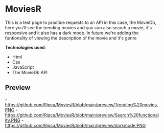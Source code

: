 # MoviesR

This is a test page to practice requests to an API in this case, the MovieDb, here you'll see the trending movies and you can also search a movie, it's responsive and it also has a dark mode. In future we're adding the funtionality of viewing the description of the movie and it's genre 

**Technologies used**:
 - Html
 - Css
 - JavaScript
 - The MovieDb API
 
 ## Preview
-https://github.com/Ripca/MoviesR/blob/main/preview/Trending%20movies.PNG
-https://github.com/Ripca/MoviesR/blob/main/preview/Search%20functionality.PNG
-https://github.com/Ripca/MoviesR/blob/main/preview/darkmode.PNG
